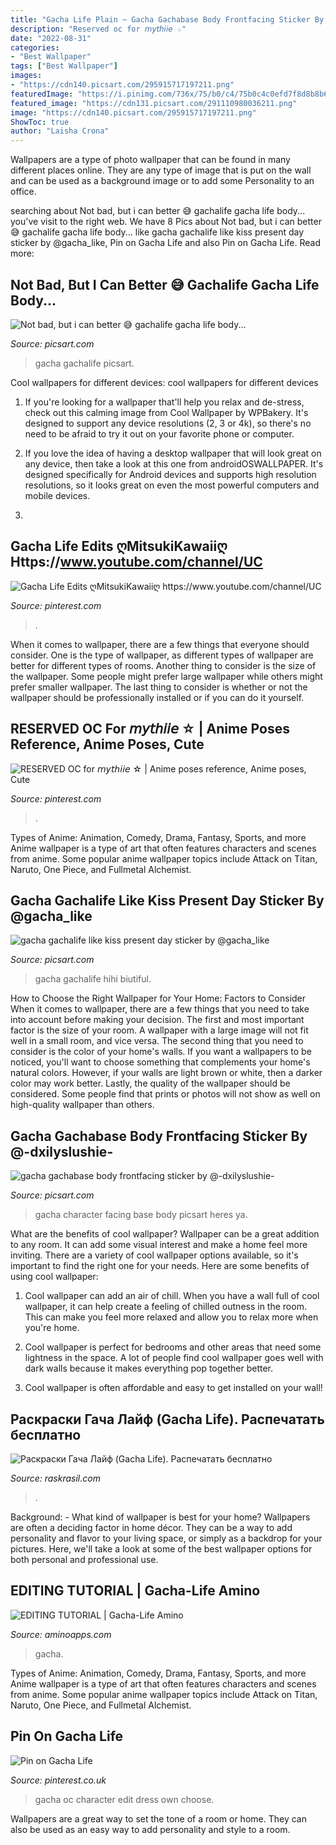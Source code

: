 ```yaml
---
title: "Gacha Life Plain ~ Gacha Gachabase Body Frontfacing Sticker By @-dxilyslushie-"
description: "Reserved oc for 𝘮𝘺𝘵𝘩𝘪𝘪𝘦 ☆"
date: "2022-08-31"
categories:
- "Best Wallpaper"
tags: ["Best Wallpaper"]
images:
- "https://cdn140.picsart.com/295915717197211.png"
featuredImage: "https://i.pinimg.com/736x/75/b0/c4/75b0c4c0efd7f8d8b8b607a9cc0d5525.jpg"
featured_image: "https://cdn131.picsart.com/291110980036211.png"
image: "https://cdn140.picsart.com/295915717197211.png"
ShowToc: true
author: "Laisha Crona"
---
```





Wallpapers are a type of photo wallpaper that can be found in many different places online. They are any type of image that is put on the wall and can be used as a background image or to add some Personality to an office.

	

		
searching about Not bad, but i can better 😅 gachalife gacha life body... you've visit to the right web. We have 8 Pics about Not bad, but i can better 😅 gachalife gacha life body... like gacha gachalife like kiss present day sticker by @gacha_like, Pin on Gacha Life and also Pin on Gacha Life. Read more:
		
    
## Not Bad, But I Can Better 😅 Gachalife Gacha Life Body...

<img loading=lazy src="http://cdn130.picsart.com/297774744301211.png" onerror="this.onerror=null;this.src='https://tse1.mm.bing.net/th?id=OIP._ORlTbzP2weErn_CYQ0eQAHaEL&amp;pid=15.1';" alt="Not bad, but i can better 😅 gachalife gacha life body...">

_Source: picsart.com_

>gacha gachalife picsart. 

	

Cool wallpapers for different devices:
cool wallpapers for different devices 

1. If you're looking for a wallpaper that'll help you relax and de-stress, check out this calming image from Cool Wallpaper by WPBakery. It's designed to support any device resolutions (2, 3 or 4k), so there's no need to be afraid to try it out on your favorite phone or computer.

2. If you love the idea of having a desktop wallpaper that will look great on any device, then take a look at this one from androidOSWALLPAPER. It's designed specifically for Android devices and supports high resolution resolutions, so it looks great on even the most powerful computers and mobile devices.

3.

    
## Gacha Life Edits ღMitsukiKawaiiღ Https://www.youtube.com/channel/UC

<img loading=lazy src="https://i.pinimg.com/736x/6d/e8/d4/6de8d40b431c8a8611d46201bf28c901.jpg" onerror="this.onerror=null;this.src='https://tse3.mm.bing.net/th?id=OIP._ZZPDzUWdv8XOymvqDid7QHaHa&amp;pid=15.1';" alt="Gacha Life Edits ღMitsukiKawaiiღ https://www.youtube.com/channel/UC">

_Source: pinterest.com_

>. 

	

When it comes to wallpaper, there are a few things that everyone should consider. One is the type of wallpaper, as different types of wallpaper are better for different types of rooms. Another thing to consider is the size of the wallpaper. Some people might prefer large wallpaper while others might prefer smaller wallpaper. The last thing to consider is whether or not the wallpaper should be professionally installed or if you can do it yourself.

    
## RESERVED OC For 𝘮𝘺𝘵𝘩𝘪𝘪𝘦 ☆ | Anime Poses Reference, Anime Poses, Cute

<img loading=lazy src="https://i.pinimg.com/originals/e8/15/a2/e815a2191b77a72891c04be8904b408e.png" onerror="this.onerror=null;this.src='https://tse2.mm.bing.net/th?id=OIP.wh5xGDHLcC-WLHzbCSXMhwHaKt&amp;pid=15.1';" alt="RESERVED OC for 𝘮𝘺𝘵𝘩𝘪𝘪𝘦 ☆ | Anime poses reference, Anime poses, Cute">

_Source: pinterest.com_

>. 

	

Types of Anime: Animation, Comedy, Drama, Fantasy, Sports, and more
Anime wallpaper is a type of art that often features characters and scenes from anime. Some popular anime wallpaper topics include Attack on Titan, Naruto, One Piece, and Fullmetal Alchemist.

    
## Gacha Gachalife Like Kiss Present Day Sticker By @gacha_like

<img loading=lazy src="https://cdn131.picsart.com/291110980036211.png" onerror="this.onerror=null;this.src='https://tse1.mm.bing.net/th?id=OIP.dbVYoFzftYY2ZeB6b0DoCQHaL9&amp;pid=15.1';" alt="gacha gachalife like kiss present day sticker by @gacha_like">

_Source: picsart.com_

>gacha gachalife hihi biutiful. 

	

How to Choose the Right Wallpaper for Your Home: Factors to Consider
When it comes to wallpaper, there are a few things that you need to take into account before making your decision. The first and most important factor is the size of your room. A wallpaper with a large image will not fit well in a small room, and vice versa. 
The second thing that you need to consider is the color of your home's walls. If you want a wallpapers to be noticed, you'll want to choose something that complements your home's natural colors. However, if your walls are light brown or white, then a darker color may work better. 
Lastly, the quality of the wallpaper should be considered. Some people find that prints or photos will not show as well on high-quality wallpaper than others.

    
## Gacha Gachabase Body Frontfacing Sticker By @-dxilyslushie-

<img loading=lazy src="https://cdn140.picsart.com/295915717197211.png" onerror="this.onerror=null;this.src='https://tse3.mm.bing.net/th?id=OIP.VnOzrQxlhbOFymU05Nn2jQAAAA&amp;pid=15.1';" alt="gacha gachabase body frontfacing sticker by @-dxilyslushie-">

_Source: picsart.com_

>gacha character facing base body picsart heres ya. 

	

What are the benefits of cool wallpaper?
Wallpaper can be a great addition to any room. It can add some visual interest and make a home feel more inviting. There are a variety of cool wallpaper options available, so it's important to find the right one for your needs. Here are some benefits of using cool wallpaper: 
1. Cool wallpaper can add an air of chill. When you have a wall full of cool wallpaper, it can help create a feeling of chilled outness in the room. This can make you feel more relaxed and allow you to relax more when you're home. 

2. Cool wallpaper is perfect for bedrooms and other areas that need some lightness in the space. A lot of people find cool wallpaper goes well with dark walls because it makes everything pop together better. 

3. Cool wallpaper is often affordable and easy to get installed on your wall!

    
## Раскраски Гача Лайф (Gacha Life). Распечатать бесплатно

<img loading=lazy src="https://raskrasil.com/wp-content/uploads/Raskrasil-Gacha-Life-12.jpg" onerror="this.onerror=null;this.src='https://tse1.mm.bing.net/th?id=OIP.niYf4WKochguTJyIpBZXqwHaKr&amp;pid=15.1';" alt="Раскраски Гача Лайф (Gacha Life). Распечатать бесплатно">

_Source: raskrasil.com_

>. 

	

Background: - What kind of wallpaper is best for your home?
Wallpapers are often a deciding factor in home décor. They can be a way to add personality and flavor to your living space, or simply as a backdrop for your pictures. Here, we'll take a look at some of the best wallpaper options for both personal and professional use.

    
## EDITING TUTORIAL | Gacha-Life Amino

<img loading=lazy src="https://pm1.narvii.com/7177/f34b9654bf4f3032116e7570c0a7d6bf8418d007r1-768-1024v2_hq.jpg" onerror="this.onerror=null;this.src='https://tse4.mm.bing.net/th?id=OIP.phTBgFipaOr64JGRpQDpYQHaJ4&amp;pid=15.1';" alt="EDITING TUTORIAL | Gacha-Life Amino">

_Source: aminoapps.com_

>gacha. 

	

Types of Anime: Animation, Comedy, Drama, Fantasy, Sports, and more
Anime wallpaper is a type of art that often features characters and scenes from anime. Some popular anime wallpaper topics include Attack on Titan, Naruto, One Piece, and Fullmetal Alchemist.

    
## Pin On Gacha Life

<img loading=lazy src="https://i.pinimg.com/736x/75/b0/c4/75b0c4c0efd7f8d8b8b607a9cc0d5525.jpg" onerror="this.onerror=null;this.src='https://tse1.mm.bing.net/th?id=OIP.syzbOYuY4V2VnCvBvfd_hQHaJ_&amp;pid=15.1';" alt="Pin on Gacha Life">

_Source: pinterest.co.uk_

>gacha oc character edit dress own choose. 

	

Wallpapers are a great way to set the tone of a room or home. They can also be used as an easy way to add personality and style to a room.


